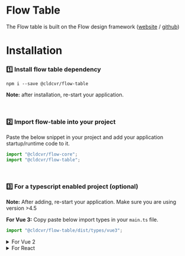 # Flow Table

The Flow table is built on the Flow design framework ([website](https://flow.cldcvr.com/) / [github](https://github.com/cldcvr/flow-core))

# Installation

### 1️⃣ Install flow table dependency

```
npm i --save @cldcvr/flow-table
```

**Note:** after installation, re-start your application.

<br>

### 2️⃣ Import flow-table into your project

Paste the below snippet in your project and add your application startup/runtime code to it.

```javascript
import "@cldcvr/flow-core";
import "@cldcvr/flow-table";
```

<br>

### 3️⃣ For a typescript enabled project (optional)

**Note:** After adding, re-start your application. Make sure you are using version >4.5

**For Vue 3:**
Copy paste below import types in your `main.ts` file.

```Javascript
import "@cldcvr/flow-table/dist/types/vue3";
```

<details>
<summary>For Vue 2</summary>

Copy paste below import types in your `main.ts` file.

```Javascript
import "@cldcvr/flow-table/dist/types/vue2";
```

</details>

<details>
<summary>For React</summary>

**React**: Include react type in `tsconfig.json` file like below.

```json
"include": ["src", "./node_modules/@cldcvr/flow-table/dist/types/react.ts"]
```

</details>
<br>
